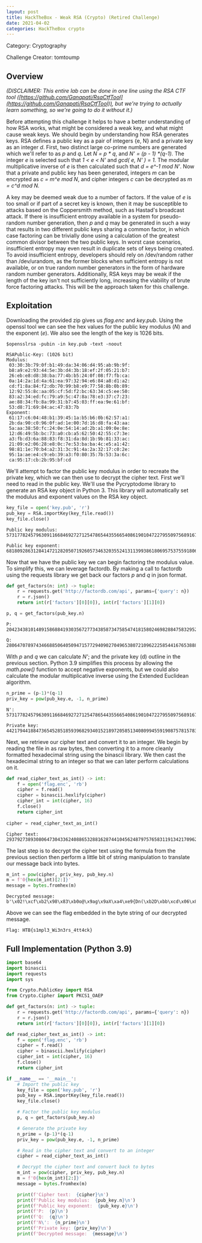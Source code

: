 ```yaml
---
layout: post
title: HackTheBox - Weak RSA (Crypto) (Retired Challenge)
date: 2021-04-02
categories: HackTheBox crypto
---
```


Category: Cryptography

Challenge Creator: tomtoump

## Overview

_(DISCLAIMER: This entire lab can be done in one line using the RSA CTF tool ([https://github.com/Ganapati/RsaCtfTool](https://github.com/Ganapati/RsaCtfTool)), but we&#39;re trying to actually learn something, so we&#39;re going to do it without it.)_

Before attempting this challenge it helps to have a better understanding of how RSA works, what might be considered a weak key, and what might cause weak keys. We should begin by understanding how RSA generates keys. RSA defines a public key as a pair of integers {e, N} and a private key as an integer _d_. First, two distinct large co-prime numbers are generated which we&#39;ll refer to as _p_ and _q_. Let _N = p \* q_, and _N' = (p - 1) \*(q-1)._ The integer _e_ is selected such that _1 < e < N'_ and _gcd( e, N' ) = 1._ The modular multiplicative inverse of _e_ is then calculated such that _d = e^-1 mod N'_. Now that a private and public key has been generated, integers _m_ can be encrypted as _c = m^e mod N_, and cipher integers _c_ can be decrypted as _m = c^d mod N._

A key may be deemed weak due to a number of factors. If the value of _e_ is too small or if part of a secret key is known, then it may be susceptible to attacks based on the Coppersmith method, such as Hastad&#39;s broadcast attack. If there is insufficient entropy available in a system for pseudo-random number generation, then _p_ and _q_ may be generated in such a way that results in two different public keys sharing a common factor, in which case factoring can be trivially done using a calculation of the greatest common divisor between the two public keys. In worst case scenarios, insufficient entropy may even result in duplicate sets of keys being created. To avoid insufficient entropy, developers should rely on /dev/random rather than /dev/urandom, as the former blocks when sufficient entropy is not available, or on true random number generators in the form of hardware random number generators. Additionally, RSA keys may be weak if the length of the key isn&#39;t not sufficiently long, increasing the viability of brute force factoring attacks. This will be the approach taken for this challenge.

## Exploitation

Downloading the provided zip gives us _flag.enc_ and _key.pub_. Using the openssl tool we can see the hex values for the public key modulus (_N_) and the exponent (_e_). We also see the length of the key is 1026 bits.

```
$opensslrsa -pubin -in key.pub -text -noout

RSAPublic-Key: (1026 bit)
Modulus:
 03:30:3b:79:0f:b1:49:da:34:06:d4:95:ab:9b:9f:
 b8:a9:e2:93:44:5e:3b:d4:3b:18:ef:2f:05:21:b7:
 26:eb:e8:d8:38:ba:77:4b:b5:24:0f:08:f7:fb:ca:
 0a:14:2a:1d:4a:61:ea:97:32:94:e6:84:a8:d1:a2:
 cd:f1:8a:84:f2:db:70:99:b8:e9:77:58:8b:0b:89:
 12:92:55:8c:aa:05:cf:5d:f2:bc:63:34:c5:ee:50:
 83:a2:34:ed:fc:79:a9:5c:47:8a:78:e3:37:c7:23:
 ae:88:34:fb:8a:99:31:b7:45:03:ff:ea:9e:61:bf:
 53:d8:71:69:84:ac:47:83:7b
Exponent:
 61:17:c6:04:48:b1:39:45:1a:b5:b6:0b:62:57:a1:
 2b:da:90:c0:96:0f:ad:1e:00:7d:16:d8:fa:43:aa:
 5a:aa:38:50:fc:24:0e:54:14:ad:2b:a1:09:0e:8e:
 12:d6:49:5b:bc:73:a0:cb:a5:62:50:42:55:c7:3e:
 a3:fb:d3:6a:88:83:f8:31:da:8d:1b:9b:81:33:ac:
 21:09:e2:06:28:e8:0c:7e:53:ba:ba:4c:e5:a1:42:
 98:81:1e:70:b4:a2:31:3c:91:4a:2a:32:17:c0:2e:
 95:1a:ae:e4:c9:eb:39:a3:f0:80:35:7b:53:3a:6c:
 ca:95:17:cb:2b:95:bf:cd
```

We&#39;ll attempt to factor the public key modulus in order to recreate the private key, which we can then use to decrypt the cipher text. First we&#39;ll need to read in the public key. We&#39;ll use the Pycryptodome library to generate an RSA key object in Python 3. This library will automatically set the modulus and exponent values on the RSA key object.

```python
key_file = open('key.pub', 'r')
pub_key = RSA.importKey(key_file.read())
key_file.close()
```
```
Public key modulus: 573177824579630911668469272712547865443556654086190104722795509756891670023259031275433509121481030331598569379383505928315495462888788593695945321417676298471525243254143375622365552296949413920679290535717172319562064308937342567483690486592868352763021360051776130919666984258847567032959931761686072492923

Public key exponent: 68180928631284147212820507192605734632035524131139938618069575375591806315288775310503696874509130847529572462608728019290710149661300246138036579342079580434777344111245495187927881132138357958744974243365962204835089753987667395511682829391276714359582055290140617797814443530797154040685978229936907206605
```

Now that we have the public key we can begin factoring the modulus value. To simplify this, we can leverage factordb. By making a call to factordb using the requests library we get back our factors _p_ and _q_ in json format.

```python
def get_factors(n: int) -> tuple:
    r = requests.get('http://factordb.com/api', params={'query': n})
    r = r.json()
    return int(r['factors'][0][0]), int(r['factors'][1][0])

p, q = get_factors(pub_key.n)
```
```
P: 20423438101489158688419303567277343858734758547418158024698288475832952556286241362315755217906372987360487170945062468605428809604025093949866146482515539

Q: 28064707897434668850640509471577294090270496538072109622258544167653888581330848582140666982973481448008792075646342219560082338772652988896389532152684857
```

With _p_ and _q_ we can calculate _N'_; and the private key (d) outline in the previous section. Python 3.9 simplifies this process by allowing the _math.pow()_ function to accept negative exponents, but we could also calculate the modular multiplicative inverse using the Extended Euclidean algorithm.

```python
n_prime = (p-1)*(q-1)
priv_key = pow(pub_key.e, -1, n_prime)
```
```
N': 573177824579630911668469272712547865443556654086190104722795509756891670023259031275433509121481030331598569379383505928315495462888788593695945321417676249983379244330315836562552513442311464915424205045449525362729420822096204950393746030170667472908585990772529539514978818747699190354877085506007437292528

Private key: 44217944188473654528518593968293401521897205851340809945591908757815783834933
```

Next, we retrieve our cipher text and convert it to an integer. We begin by reading the file in as raw bytes, then converting it to a more cleanly formatted hexadecimal string using the binascii library. We then cast the hexadecimal string to an integer so that we can later perform calculations on it.

```python
def read_cipher_text_as_int() -> int:
    f = open('flag.enc', 'rb')
    cipher = f.read()
    cipher = binascii.hexlify(cipher)
    cipher_int = int(cipher, 16)
    f.close()
    return cipher_int
 
cipher = read_cipher_text_as_int()
```

```
Cipher text: 293792738930806473043362408865328816287441045624879757658311913421709629830459147001874022619053834436656776844217383046081493640274421712968040869174651239233039876991334823008822132067871053934110275331573032589519744166170666015147429094399160461619773963895662688636761506290931246128202368412403823287790
```

The last step is to decrypt the cipher text using the formula from the previous section then perform a little bit of string manipulation to translate our message back into bytes.

```python
m_int = pow(cipher, priv_key, pub_key.n)
m = f'0{hex(m_int)[2:]}'
message = bytes.fromhex(m)
```

```
Decrypted message:  b'\x02!\xcf\xb2\x98\x83\xb0o@\x9ag\x9aX\xa4\xe9{Dn(\xb2D\xbb\xcd\x06\x87\xd1x\xa8\xab\x87"\xbf\x86\xda\x06\xa6.\x04,\x89-)!\xb36W\x1e\x9f\xf7\xac\x9d\x89\xba\x90Q+\xacL\xfb\x8d~J9\x01\xbb\xcc\xf5\xdf\xac\x01\xb2{\xdd\xd3_\x1c\xa5SD\xa7YC\xdf\x9a\x18\xea\xdb4L\xf7\xcfU\xfa\x0b\xaap\x05\xbf\xe3/A\x00HTB{s1mpl3_Wi3n3rs_4tt4ck}'
```

Above we can see the flag embedded in the byte string of our decrypted message.

```
Flag: HTB{s1mpl3_Wi3n3rs_4tt4ck}
```

## Full Implementation (Python 3.9)
```python
import base64
import binascii
import requests
import sys

from Crypto.PublicKey import RSA
from Crypto.Cipher import PKCS1_OAEP

def get_factors(n: int) -> tuple:
    r = requests.get('http://factordb.com/api', params={'query': n})
    r = r.json()
    return int(r['factors'][0][0]), int(r['factors'][1][0])

def read_cipher_text_as_int() -> int:
    f = open('flag.enc', 'rb')
    cipher = f.read()
    cipher = binascii.hexlify(cipher)
    cipher_int = int(cipher, 16)
    f.close()
    return cipher_int 

if __name__ == '__main__':
    # Import the public key 
    key_file = open('key.pub', 'r')
    pub_key = RSA.importKey(key_file.read())
    key_file.close()

    # Factor the public key modulus
    p, q = get_factors(pub_key.n)

    # Generate the private key
    n_prime = (p-1)*(q-1)
    priv_key = pow(pub_key.e, -1, n_prime) 

    # Read in the cipher text and convert to an integer
    cipher = read_cipher_text_as_int()

    # Decrypt the cipher text and convert back to bytes
    m_int = pow(cipher, priv_key, pub_key.n)
    m = f'0{hex(m_int)[2:]}'
    message = bytes.fromhex(m)

    print(f'Cipher text:  {cipher}\n')
    print(f'Public key modulus:  {pub_key.n}\n')
    print(f'Public key exponent:  {pub_key.e}\n')
    print(f'P:  {p}\n')
    print(f'Q:  {q}\n')
    print(f'N\':  {n_prime}\n')
    print(f'Private key: {priv_key}\n')
    print(f'Decrypted message:  {message}\n')
```